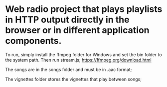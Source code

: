 <h1> Web radio project that plays playlists in HTTP output directly in the browser or in different application components.</h1>

To run, simply install the ffmpeg folder for Windows and set the bin folder to the system path. Then run stream.js;
https://ffmpeg.org/download.html

The songs are in the songs folder and must be in .aac format;

The vignettes folder stores the vignettes that play between songs;
